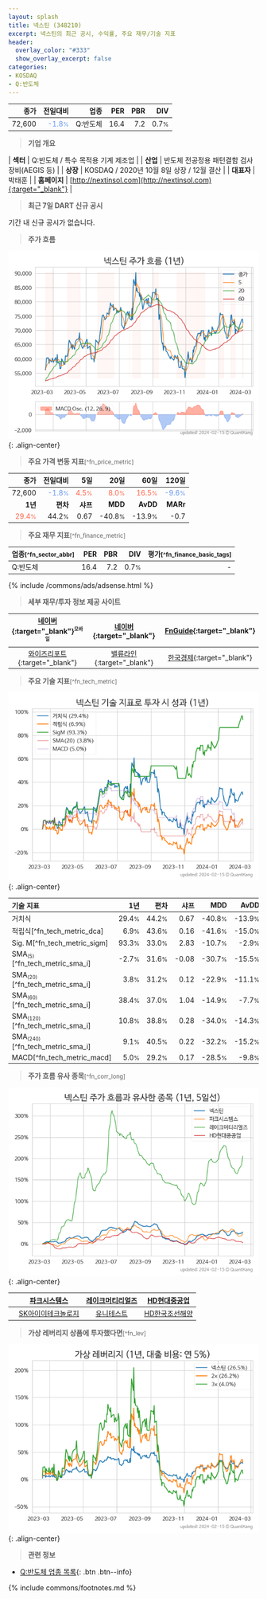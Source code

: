 ```yaml
---
layout: splash
title: 넥스틴 (348210)
excerpt: 넥스틴의 최근 공시, 수익률, 주요 재무/기술 지표
header:
  overlay_color: "#333"
  show_overlay_excerpt: false
categories:
- KOSDAQ
- Q:반도체
---
```


| **종가** | **전일대비** | **업종** | **PER** | **PBR** | **DIV** |
| -------: | -----------: | -------: | ------: | ------: | ------: |
| 72,600 | <span style="color: cornflowerblue">-1.8<small>%</small></span> | Q:반도체 | 16.4 | 7.2 | 0.7<small>%</small> |

<!-- more -->


> **기업 개요**<a id="company"></a>

| <span style="white-space:nowrap;">**섹터**</span> | Q:반도체 / 특수 목적용 기계 제조업 |
| <span style="white-space:nowrap;">**산업**</span> | 반도체 전공정용 패턴결함 검사장비(AEGIS 등) |
| <span style="white-space:nowrap;">**상장**</span> | KOSDAQ / 2020년 10월 8일 상장 / 12월 결산 |
| <span style="white-space:nowrap;">**대표자**</span> | 박태훈 |
| <span style="white-space:nowrap;">**홈페이지**</span> | [http://nextinsol.com](http://nextinsol.com){:target="_blank"} |


> **최근 7일 DART 신규 공시**<a id="dart"></a>

기간 내 신규 공시가 없습니다.


> **주가 흐름**<a id="price"></a>

![348210](/stock/images/348210.png){: .align-center}


> **주요 가격 변동 지표**<small>[^fn_price_metric]</small>

| **종가** | **전일대비** | **5일** | **20일** | **60일** | **120일** |
| -------: | -----------: | ------: | -------: | -------: | --------: |
| 72,600 | <span style="color: cornflowerblue">-1.8<small>%</small></span> | <span style="color: tomato">4.5<small>%</small></span> | <span style="color: tomato">8.0<small>%</small></span> | <span style="color: tomato">16.5<small>%</small></span> | <span style="color: cornflowerblue">-9.6<small>%</small></span> |
| **1년** | **편차** | **샤프** | **MDD** | **AvDD** | **MARr** |
| <span style="color: tomato">29.4<small>%</small></span> | 44.2<small>%</small> | 0.67 | -40.8<small>%</small> | -13.9<small>%</small> | -0.7 |


> **주요 재무 지표**<small>[^fn_finance_metric]</small>

| **업종**<small>[^fn_sector_abbr]</small> | **PER** | **PBR** | **DIV** | **평가**<small>[^fn_finance_basic_tags]</small> |
| :--------------------------------------- | ------: | ------: | ------: | ----------------------------------------------: |
| Q:반도체 | 16.4 | 7.2 | 0.7<small>%</small> | - |



{% include /commons/ads/adsense.html %}

> **세부 재무/투자 정보 제공 사이트**

| [네이버](https://m.stock.naver.com/domestic/stock/348210/finance/summary){:target="_blank"}<sup><small>모바일</small></sup> | [네이버](https://finance.naver.com/item/coinfo.naver?code=348210){:target="_blank"} | [FnGuide](https://comp.fnguide.com/SVO2/ASP/SVD_Invest.asp?gicode=A348210&MenuYn=Y){:target="_blank"} |
| :---: | :---: | :---: |
| [와이즈리포트](https://comp.wisereport.co.kr/company/c1040001.aspx?cmp_cd=348210){:target="_blank"} | [밸류라인](https://www.valueline.co.kr/finance/summary/348210){:target="_blank"} | [한국경제](https://markets.hankyung.com/stock/348210/financial-summary){:target="_blank"} |


> **주요 기술 지표**<small>[^fn_tech_metric]</small>


![348210](/stock/images/348210_tech.png){: .align-center}

| **기술 지표** | **1년** | **편차** | **샤프** | **MDD** | **AvDD** |
| :------------ | ------: | -----------: | -------: | ------: | -------: |
| 거치식 | 29.4<small>%</small> | 44.2<small>%</small> | 0.67 | -40.8<small>%</small> | -13.9<small>%</small> |
| 적립식[^fn_tech_metric_dca] | 6.9<small>%</small> | 43.6<small>%</small> | 0.16 | -41.6<small>%</small> | -15.0<small>%</small> |
| Sig. M[^fn_tech_metric_sigm] | 93.3<small>%</small> | 33.0<small>%</small> | 2.83 | -10.7<small>%</small> | -2.9<small>%</small> |
| SMA<small><sub>(5)</sub></small>[^fn_tech_metric_sma_i] | -2.7<small>%</small> | 31.6<small>%</small> | -0.08 | -30.7<small>%</small> | -15.5<small>%</small> |
| SMA<small><sub>(20)</sub></small>[^fn_tech_metric_sma_i] | 3.8<small>%</small> | 31.2<small>%</small> | 0.12 | -22.9<small>%</small> | -11.1<small>%</small> |
| SMA<small><sub>(60)</sub></small>[^fn_tech_metric_sma_i] | 38.4<small>%</small> | 37.0<small>%</small> | 1.04 | -14.9<small>%</small> | -7.7<small>%</small> |
| SMA<small><sub>(120)</sub></small>[^fn_tech_metric_sma_i] | 10.8<small>%</small> | 38.8<small>%</small> | 0.28 | -34.0<small>%</small> | -14.3<small>%</small> |
| SMA<small><sub>(240)</sub></small>[^fn_tech_metric_sma_i] | 9.1<small>%</small> | 40.5<small>%</small> | 0.22 | -32.2<small>%</small> | -15.2<small>%</small> |
| MACD[^fn_tech_metric_macd] | 5.0<small>%</small> | 29.2<small>%</small> | 0.17 | -28.5<small>%</small> | -9.8<small>%</small> |


> **주가 흐름 유사 종목**<a id="corr"></a><small>[^fn_corr_long]</small>

![348210](/stock/images/348210_corr.png){: .align-center}

|       | [파크시스템스](/140860/) | [레이크머티리얼즈](/281740/) | [HD현대중공업](/329180/) |
| :---: | :------------------------------------: | :------------------------------------: | :------------------------------------: |
|       | [SK아이이테크놀로지](/361610/) | [유니테스트](/086390/) | [HD한국조선해양](/009540/) |


> **가상 레버리지 상품에 투자했다면**<a id="2x"></a><small>[^fn_lev]</small>

![348210](/stock/images/348210_2x.png){: .align-center}


> **관련 정보**

- [Q:반도체 업종 목록](/stats/sector/kosdaq_업종_반도체_종목/){: .btn .btn--info}

{% include commons/footnotes.md %}